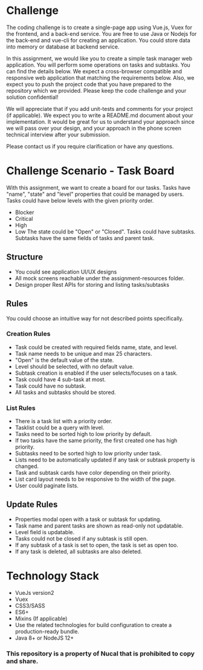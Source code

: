 # Challenge

The coding challenge is to create a single-page app using Vue.js, Vuex for the frontend, and a back-end service. You are free to use Java or Nodejs for the back-end and vue-cli for creating an application. You could store data into memory or database at backend service. 


In this assignment, we would like you to create a simple task manager web application.
You will perform some operations on tasks and subtasks. You can find the details below.
We expect a cross-browser compatible and responsive web application that matching the requirements below. 
Also, we expect you to push the project code that you have prepared to the repository which we provided. Please keep the code challenge and your solution confidential! 

We will appreciate that if you add unit-tests and comments for your project (if applicable).
We expect you to write a README.md document about your implementation. It would be great for us to understand your approach since we will pass over your design, and your approach in the phone screen technical interview after your submission.

Please contact us if you require clarification or have any questions.

# Challenge Scenario - Task Board  

With this assignment, we want to create a board for our tasks. Tasks have "name", "state" and "level" properties that could be managed by users. Tasks could have below levels with the given priority order. 
- Blocker  
- Critical 
- High
- Low
The state could be "Open" or "Closed". 
Tasks could have subtasks. Subtasks have the same fields of tasks and parent task. 

## Structure 

- You could see application UI/UX designs <UPDATE IT>
- All mock screens reachable under the assignment-resources folder.
- Design proper Rest APIs for storing and listing tasks/subtasks


## Rules
 You could choose an intuitive way for not described points specifically.

### Creation Rules
- Task could be created with required fields name, state, and level. 
- Task name needs to be unique and max 25 characters.
- "Open" is the default value of the state.
- Level should be selected, with no default value.
- Subtask creation is enabled if the user selects/focuses on a task.
- Task could have 4 sub-task at most.
- Task could have no subtask.
- All tasks and subtasks should be stored. 

### List Rules
- There is a  task list with a priority order.
- Tasklist could be a query with level. 
- Tasks need to be sorted high to low priority by default.
- If two tasks have the same priority, the first created one has high priority.  
- Subtasks need to be sorted high to low priority under task.
- Lists need to be automatically updated if any task or subtask property is changed.
- Task and subtask cards have color depending on their priority. 
- List card layout needs to be responsive to the width of the page. 
- User could paginate lists. 

## Update Rules
 - Properties modal open with a task or subtask for updating.
 - Task name and parent tasks are shown as read-only not updatable.
 - Level field is updatable.
 - Tasks could not be closed if any subtask is still open.
 - If any subtask of a task is set to open, the task is set as open too.
 - If any task is deleted, all subtasks are also deleted.
  



# Technology Stack
- VueJs version2
- Vuex
- CSS3/SASS
- ES6+
- Mixins (If applicable)
- Use the related technologies for build configuration to create a production-ready bundle.
- Java 8+ or NodeJS 12+



### This repository is a property of Nucal that is prohibited to copy and share.
